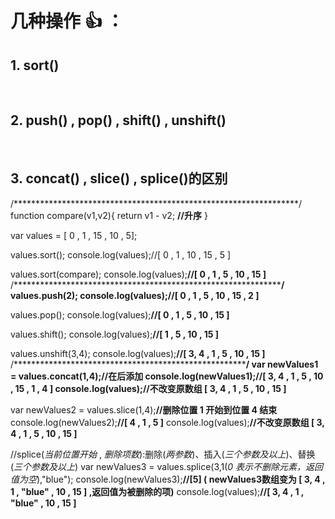 # 几种操作 :+1: ：
## 1. sort()
 
## 2. push() , pop() , shift() , unshift()
 
## 3. concat() , slice() , splice()的区别
/*****************************************************************/
  function compare(v1,v2){
	return v1 - v2; **//升序**
  }

  var values = \[ 0 , 1 , 15 , 10 , 5];

  values.sort();
  console.log(values);//\[ 0 , 1 , 10 , 15 , 5 ] 

  values.sort(compare);
  console.log(values);**//\[ 0 , 1 , 5 , 10 , 15 ]**
/*****************************************************************/
  values.push(2);
  console.log(values);**//\[ 0 , 1 , 5 , 10 , 15 , 2 ]**

  values.pop();
  console.log(values);**//\[ 0 , 1 , 5 , 10 , 15 ]**

  values.shift();
  console.log(values);**//\[ 1 , 5 , 10 , 15 ]**

  values.unshift(3,4);
  console.log(values);**//\[ 3, 4 , 1 , 5 , 10 , 15 ]**
/*****************************************************************/
  var newValues1 = values.concat(1,4);**//在后添加** 
  console.log(newValues1);**//\[ 3, 4 , 1 , 5 , 10 , 15 , 1 , 4 ]**
  console.log(values);**//不改变原数组  \[ 3, 4 , 1 , 5 , 10 , 15 ]**

  var newValues2 = values.slice(1,4);**//删除位置 1 开始到位置 4 结束**
  console.log(newValues2);**//\[ 4 , 1 , 5 ]**
  console.log(values);**//不改变原数组  \[ 3, 4 , 1 , 5 , 10 , 15 ]**
  
  //splice(*当前位置开始* , *删除项数*):删除(*两参数*)、插入(*三个参数及以上*)、替换(*三个参数及以上*)
  var newValues3 = values.splice(3,1\(*0 表示不删除元素，返回值为空*),"blue");
  console.log(newValues3);**//\[5]   ( newValues3数组变为 \[ 3, 4 , 1 , "blue" , 10 , 15 ] ,返回值为被删除的项)**
  console.log(values);**//\[ 3, 4 , 1 , "blue" , 10 , 15 ]**
